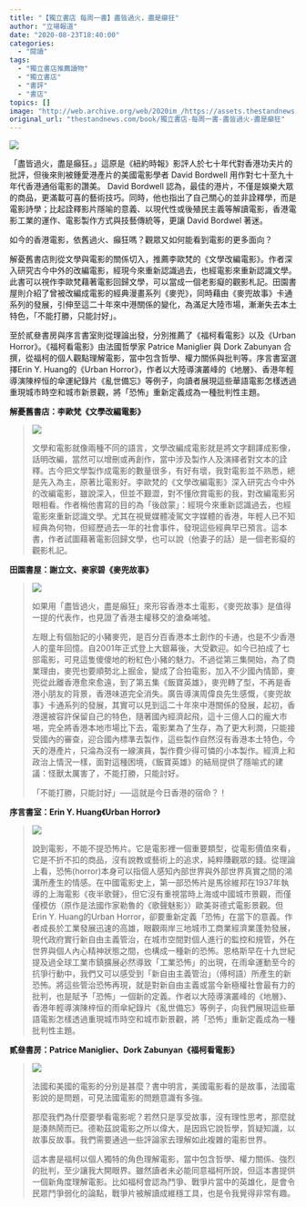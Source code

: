 ```yaml
---
title: "【獨立書店 每周一書】盡皆過火，盡是癲狂"
author: "立場報道"
date: "2020-08-23T18:40:00"
categories:
  - "閱讀"
tags:
  - "獨立書店推薦讀物"
  - "獨立書店"
  - "書評"
  - "書店"
topics: []
image: "http://web.archive.org/web/2020im_/https://assets.thestandnews.com/media/photos/Untitled-1-08_9mZKp_jgFhxiM.png"
original_url: "thestandnews.com/book/獨立書店-每周一書-盡皆過火-盡是癲狂"
---
```

![](http://web.archive.org/web/2020im_/https://assets.thestandnews.com/media/photos/Untitled-1-08_9mZKp_jgFhxiM.png)

「盡皆過火，盡是癲狂。」這原是《紐約時報》影評人於七十年代對香港功夫片的批評，但後來則被鍾愛港產片的美國電影學者 David Bordwell 用作對七十至九十年代香港通俗電影的讚美。 David Bordwell 認為，最佳的港片，不僅是娛樂大眾的商品，更滿載可喜的藝術技巧。同時，他也指出了自己關心的並非詮釋學，而是電影詩學；比起詮釋影片隱喻的意義、以現代性或後殖民主義等解讀電影，香港電影工業的運作、電影製作方式與技藝傳統等，更讓 David Bordwel 著迷。

如今的香港電影，依舊過火、癲狂嗎？觀眾又如何能看到電影的更多面向？ 

解憂舊書店則從文學與電影的關係切入，推薦李歐梵的《文學改編電影》。作者深入研究古今中外的改編電影，經現今來重新認識過去，也經電影來重新認識文學。此書可以視作李歐梵藉著電影回歸文學，可以當成一個老影癡的觀影札記。田園書屋則介紹了曾被改編成電影的經典漫畫系列《麥兜》，同時藉由《麥兜故事》卡通系列的發展，引伸至這二十年來中港關係的變化，為滿足大陸市場，漸漸失去本土特色，「不能打勝，只能討好」。

至於貳叄書房與序言書室則從理論出發，分別推薦了《福柯看電影》以及《Urban Horror》。《福柯看電影》由法國哲學家 Patrice Maniglier 與 Dork Zabunyan 合撰，從福柯的個人觀點理解電影，當中包含哲學、權力關係與批判等。序言書室選擇Erin Y. Huang的《Urban Horror》，作者以大陸導演叢峰的《地層》、香港年輕導演陳梓恒的傘運紀錄片《亂世備忘》等例子，向讀者展現這些華語電影怎樣透過重現城市時空和城市新景觀，將「恐怖」重新定義成為一種批判性主題。

**解憂舊書店：李歐梵《文學改編電影》**

> ![](http://web.archive.org/web/2020im_/https://assets.thestandnews.com/media/photos/117821904_1071963419865500_1608768278472659231_n_meitu_1_wFR2Z_OGnGlNb.jpg)
> 
> 文學和電影就像兩種不同的語言，文學改編成電影就是將文字翻譯成影像，話明改編，當然可以增刪或再創作，當中涉及製作人及演繹者對文本的詮釋。古今把文學製作成電影的數量很多，有好有壞，我對電影並不熟悉，總是先入為主，原著比電影好。李歐梵的《文學改編電影》深入研究古今中外的改編電影，雖說深入，但並不艱澀，對不懂欣賞電影的我，對改編電影另眼相看。作者稱他書寫的目的為「後啟蒙」：經現今來重新認識過去，也經電影來重新認識文學。尤其在視覺媒體凌駕文字媒體的香港，年輕人已不知經典為何物，但經歷過去一年的社會事件，發現這些經典早已預言。這本書，作者試圖藉著電影回歸文學，也可以說（他妻子的話）是一個老影癡的觀影札記。

**田園書屋：謝立文、麥家碧《麥兜故事》**

> ![](http://web.archive.org/web/2020im_/https://assets.thestandnews.com/media/photos/unnamed_WrJd8_S6MSlNW.jpg)
> 
> 如果用「盡皆過火，盡是癲狂」來形容香港本土電影，《麥兜故事》是值得一提的代表作，也見證了香港主權移交的滄桑唏噓。
> 
> 左眼上有個胎記的小豬麥兜，是百分百香港本土創作的卡通，也是不少香港人的童年回憶。自2001年正式登上大銀幕後，大受歡迎。如今已拍成了七部電影，可見這隻傻傻地的粉紅色小豬的魅力。不過從第三集開始，為了商業理由，麥兜也要順勢北上掘金，變成了合拍電影，加入不少國內情節，麥兜從此離香港愈來愈遠，到了第五集《飯寶英雄》，麥兜轉了型，不再是香港小朋友的背景，香港味道完全消失。廣告導演周偉良先生感慨，《麥兜故事》卡通系列的發展，其實可以見到這二十年來中港關係的發展，起初，香港還被容許保留自己的特色，隨著國內經濟起飛，這十三億人口的龐大市埸，完全將香港本地市場比下去，電影業為了生存，為了更大利潤，只能接受國內的審查，迎合國內標準去製作，這些製作自然沒有香港本土特色，今天的港產片，只淪為沒有一線演員，製作費少得可憐的小本製作。經濟上和政治上情況一樣，面對這種困境，《飯寶英雄》的結局提供了隱喻式的建議：怪獸太厲害了，不能打勝，只能討好。
> 
> 「不能打勝，只能討好」──這就是今日香港的宿命？！

**序言書室：Erin Y. Huang《Urban Horror》**

> ![](http://web.archive.org/web/2020im_/https://assets.thestandnews.com/media/photos/978-1-4780-0809-5_pr_j116G_9UD9aMk.jpg)
> 
> 說到電影，不能不提恐怖片。它是電影裡一個重要類型，從電影價值來看，它是不折不扣的商品，沒有說教或藝術上的追求，純粹賺觀眾的錢。從理論上看，恐怖(horror)本身可以指個人感知內部世界與外部世界真實之間的鴻溝所產生的情感。在中國電影史上，第一部恐怖片是馬徐維邦在1937年執導的上海電影《夜半歌聲》，但它沒有重視當時上海或中國城市景觀，而僅僅模仿（原作是法國作家勒魯的《歌聲魅影》）歐美哥德式電影景觀。但Erin Y. Huang的Urban Horror，卻要重新定義「恐怖」在當下的意義。作者成長於工業發展迅速的高雄，眼觀兩岸三地城市工商業經濟業蓬勃發展，現代政府實行新自由主義管治，在城市空間對個人進行的監控和規管，外在世界與個人內心精神狀態之間，也構成一種新的恐怖。恩格斯早在十九世紀提及過全球工業市鎮擴展必然導致「工業恐怖」的出現，在雨傘運動至今的抗爭行動中，我們又可以感受到「新自由主義管治」（傅柯語）所產生的新恐怖。將這些管治恐怖再現，就是對新自由主義或當今新極權社會最有力的批判，也是賦予「恐怖」一個新的定義。作者以大陸導演叢峰的《地層》、香港年輕導演陳梓恒的雨傘紀錄片《亂世備忘》等例子，向我們展現這些華語電影怎樣透過重現城市時空和城市新景觀，將「恐怖」重新定義成為一種批判性主題。

**貳叄書房：Patrice Maniglier、Dork Zabunyan《福柯看電影》**

> **![](http://web.archive.org/web/2020im_/https://assets.thestandnews.com/media/photos/getImage2028229_lsx9C_erE7fEG.jpeg)**
> 
> 法國和美國的電影的分別是甚麼？書中明言，美國電影看的是故事，法國電影說的是問題，可見法國電影的問題意識有多強。
> 
> 那麼我們為什麼要學看電影呢？若然只是享受故事，沒有理性思考，那麼就是湊熱鬧而已。德勒茲說電影之所以偉大，是因爲它說哲學，質疑知識，以故事反故事。我們需要通過一些評論家去理解如此複雜的電影世界。
> 
> 這本書是福柯以個人獨特的角色理解電影，當中包含哲學、權力關係、強烈的批判，至少讓我大開眼界。雖然讀者未必能同意福柯所說，但這本書提供一個新角度理解電影。比如福柯會認為鬥爭、戰爭片當中的英雄化，是會令民眾鬥爭弱化的論點，戰爭片被解讀成維穩工具，也是令我覺得非常有趣。